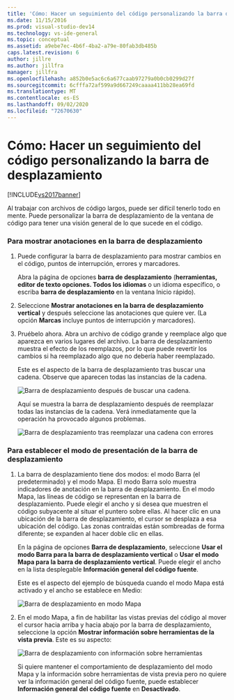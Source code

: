 ```yaml
---
title: 'Cómo: Hacer un seguimiento del código personalizando la barra de desplazamiento | Microsoft Docs'
ms.date: 11/15/2016
ms.prod: visual-studio-dev14
ms.technology: vs-ide-general
ms.topic: conceptual
ms.assetid: a9ebe7ec-4b6f-4ba2-a79e-80fab3db485b
caps.latest.revision: 6
author: jillre
ms.author: jillfra
manager: jillfra
ms.openlocfilehash: a852b0e5ac6c6a677caab97279a0b0cb0299d27f
ms.sourcegitcommit: 6cfffa72af599a9d667249caaaa411bb28ea69fd
ms.translationtype: MT
ms.contentlocale: es-ES
ms.lasthandoff: 09/02/2020
ms.locfileid: "72670630"
---
```

# <a name="how-to-track-your-code-by-customizing-the-scrollbar"></a>Cómo: Hacer un seguimiento del código personalizando la barra de desplazamiento
[!INCLUDE[vs2017banner](../includes/vs2017banner.md)]

Al trabajar con archivos de código largos, puede ser difícil tenerlo todo en mente. Puede personalizar la barra de desplazamiento de la ventana de código para tener una visión general de lo que sucede en el código.

### <a name="to-show-annotations-on-the-scroll-bar"></a>Para mostrar anotaciones en la barra de desplazamiento

1. Puede configurar la barra de desplazamiento para mostrar cambios en el código, puntos de interrupción, errores y marcadores.

     Abra la página de opciones **barra de desplazamiento** (**herramientas, editor de texto opciones. Todos los idiomas** o un idioma específico, o escriba  **barra de desplazamiento** en la ventana Inicio rápido).

2. Seleccione **Mostrar anotaciones en la barra de desplazamiento vertical** y después seleccione las anotaciones que quiere ver. (La opción **Marcas** incluye puntos de interrupción y marcadores).

3. Pruébelo ahora. Abra un archivo de código grande y reemplace algo que aparezca en varios lugares del archivo. La barra de desplazamiento muestra el efecto de los reemplazos, por lo que puede revertir los cambios si ha reemplazado algo que no debería haber reemplazado.

     Este es el aspecto de la barra de desplazamiento tras buscar una cadena. Observe que aparecen todas las instancias de la cadena.

     ![Barra de desplazamiento después de buscar una cadena.](../ide/media/enhancedscrollbarsearch.png "EnhancedScrollbarSearch")

     Aquí se muestra la barra de desplazamiento después de reemplazar todas las instancias de la cadena. Verá inmediatamente que la operación ha provocado algunos problemas.

     ![Barra de desplazamiento tras reemplazar una cadena con errores](../ide/media/enhancedscrollbarreplace.png "EnhancedScrollbarReplace")

### <a name="to-set-the-display-mode-for-the-scroll-bar"></a>Para establecer el modo de presentación de la barra de desplazamiento

1. La barra de desplazamiento tiene dos modos: el modo Barra (el predeterminado) y el modo Mapa. El modo Barra solo muestra indicadores de anotación en la barra de desplazamiento. En el modo Mapa, las líneas de código se representan en la barra de desplazamiento. Puede elegir el ancho y si desea que muestren el código subyacente al situar el puntero sobre ellas. Al hacer clic en una ubicación de la barra de desplazamiento, el cursor se desplaza a esa ubicación del código. Las zonas contraídas están sombreadas de forma diferente; se expanden al hacer doble clic en ellas.

     En la página de opciones **Barra de desplazamiento**, seleccione **Usar el modo Barra para la barra de desplazamiento vertical** o **Usar el modo Mapa para la barra de desplazamiento vertical**. Puede elegir el ancho en la lista desplegable **Información general del código fuente**.

     Este es el aspecto del ejemplo de búsqueda cuando el modo Mapa está activado y el ancho se establece en Medio:

     ![Barra de desplazamiento en modo Mapa](../ide/media/enhancedscrollbar.png "EnhancedScrollbar")

2. En el modo Mapa, a fin de habilitar las vistas previas del código al mover el cursor hacia arriba y hacia abajo por la barra de desplazamiento, seleccione la opción **Mostrar información sobre herramientas de la vista previa**. Este es su aspecto:

     ![Barra de desplazamiento con información sobre herramientas](../ide/media/enhancedscrollbarsearchtooltip.png "EnhancedScrollbarSearchTooltip")

     Si quiere mantener el comportamiento de desplazamiento del modo Mapa y la información sobre herramientas de vista previa pero no quiere ver la información general del código fuente, puede establecer **Información general del código fuente** en **Desactivado**.
